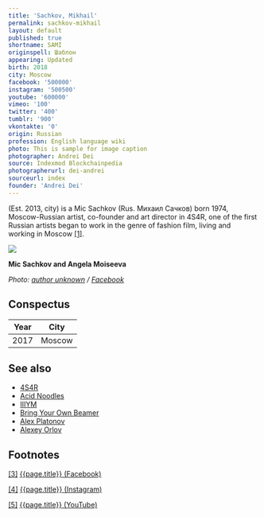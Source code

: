```yaml
---
title: 'Sachkov, Mikhail'
permalink: sachkov-mikhail
layout: default
published: true
shortname: SAMI
originspell: Шаблон
appearing: Updated
birth: 2018
city: Moscow
facebook: '500000'
instagram: '500500'
youtube: '600000'
vimeo: '100'
twitter: '400'
tumblr: '900'
vkontakte: '0'
origin: Russian
profession: English language wiki
photo: This is sample for image caption
photographer: Andrei Dei
source: Indexmod Blockchainpedia
photographerurl: dei-andrei
sourceurl: index
founder: 'Andrei Dei'
---
```

(Est. 2013, city) is a Miс Sachkov (Rus. Михаил Сачков) born 1974, Moscow-Russian artist, co-founder and art director in 4S4R, one of the first Russian artists began to work in the genre of fashion film, living and working in Moscow <span id="a1">[\[1\]](#f1)</span>.

![](/images/image-name.jpg)

**Mic Sachkov and Angela Moiseeva**

*Photo: [author unknown](index) / [Facebook](index)*

## Conspectus

|Year|City|
|-|-|
|2017|Moscow|

## See also

+ [4S4R](index)
+ [Acid Noodles](index)
+ [IIIYM](index)
+ [Bring Your Own Beamer](index)
+ [Alex Platonov](index)
+ [Alexey Orlov](index)

## Footnotes

[[3]](#a3) <span id="f3"></span> [{{page.title}} (Facebook)](index)

[[4]](#a4) <span id="f4"></span> [{{page.title}} (Instagram)](index)

[[5]](#a5) <span id="f5"></span> [{{page.title}} (YouTube)](index)
